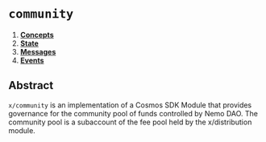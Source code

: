 <!--
order: 0
title: "Community Overview"
parent:
  title: "community"
-->

# `community`

<!-- TOC -->

1. **[Concepts](01_concepts.md)**
2. **[State](02_state.md)**
3. **[Messages](03_messages.md)**
4. **[Events](04_events.md)**

## Abstract

`x/community` is an implementation of a Cosmos SDK Module that provides governance for the community pool of funds controlled by Nemo DAO. The community pool is a subaccount of the fee pool held by the x/distribution module.

